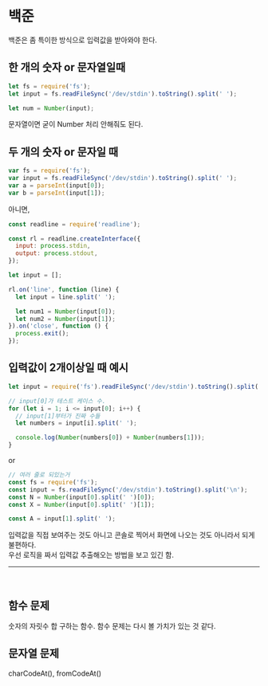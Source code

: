# 백준

백준은 좀 특이한 방식으로 입력값을 받아와야 한다.

## 한 개의 숫자 or 문자열일때

```js
let fs = require('fs');
let input = fs.readFileSync('/dev/stdin').toString().split(' ');

let num = Number(input);
```

문자열이면 굳이 Number 처리 안해줘도 된다.

## 두 개의 숫자 or 문자일 때

```js
var fs = require('fs');
var input = fs.readFileSync('/dev/stdin').toString().split(' ');
var a = parseInt(input[0]);
var b = parseInt(input[1]);
```

아니면,

```js
const readline = require('readline');

const rl = readline.createInterface({
  input: process.stdin,
  output: process.stdout,
});

let input = [];

rl.on('line', function (line) {
  let input = line.split(' ');

  let num1 = Number(input[0]);
  let num2 = Number(input[1]);
}).on('close', function () {
  process.exit();
});
```

## 입력값이 2개이상일 때 예시

```js
let input = require('fs').readFileSync('/dev/stdin').toString().split('\n');

// input[0]가 테스트 케이스 수.
for (let i = 1; i <= input[0]; i++) {
  // input[1]부터가 진짜 수들
  let numbers = input[i].split(' ');

  console.log(Number(numbers[0]) + Number(numbers[1]));
}
```

or

```js
// 여러 줄로 되있는거
const fs = require('fs');
const input = fs.readFileSync('/dev/stdin').toString().split('\n');
const N = Number(input[0].split(' ')[0]);
const X = Number(input[0].split(' ')[1]);

const A = input[1].split(' ');
```

입력값을 직접 보여주는 것도 아니고 콘솔로 찍어서 화면에 나오는 것도 아니라서 되게 불편하다.  
우선 로직을 짜서 입력값 추출해오는 방법을 보고 있긴 함.

---

<br>

## 함수 문제

숫자의 자릿수 합 구하는 함수.
함수 문제는 다시 볼 가치가 있는 것 같다.

## 문자열 문제

charCodeAt(), fromCodeAt()

